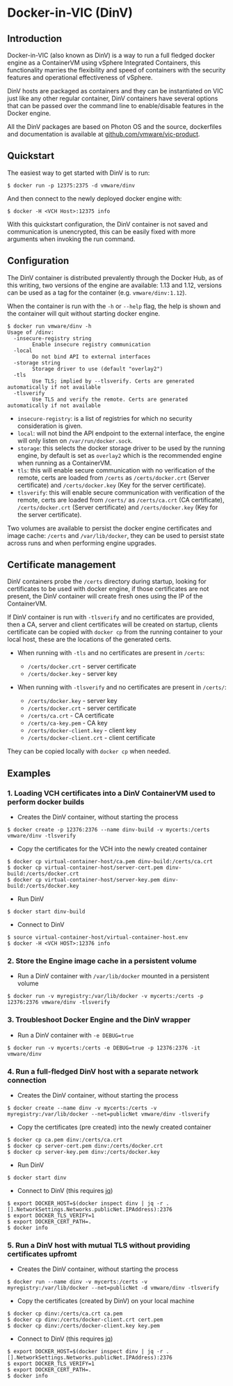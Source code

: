 # Docker-in-VIC (DinV)

## Introduction

Docker-in-VIC (also known as DinV) is a way to run a full fledged docker engine as a ContainerVM using vSphere Integrated Containers, this functionality marries the flexibility and speed of containers with the security features and operational effectiveness of vSphere.

DinV hosts are packaged as containers and they can be instantiated on VIC just like any other regular container, DinV containers have several options that can be passed over the command line to enable/disable features in the Docker engine.

All the DinV packages are based on Photon OS and the source, dockerfiles and documentation is available at [github.com/vmware/vic-product](github.com/vmware/vic-product).

## Quickstart

The easiest way to get started with DinV is to run:

```console
$ docker run -p 12375:2375 -d vmware/dinv
```

And then connect to the newly deployed docker engine with:

```console
$ docker -H <VCH Host>:12375 info
```

With this quickstart configuration, the DinV container is not saved and communication is unencrypted, this can be easily fixed with more arguments when invoking the run command.

## Configuration

The DinV container is distributed prevalently through the Docker Hub, as of this writing, two versions of the engine are available: 1.13 and 1.12, versions can be used as a tag for the container (e.g. `vmware/dinv:1.12`).

When the container is run with the `-h` or `--help` flag, the help is shown and the container will quit without starting docker engine.

```console
$ docker run vmware/dinv -h
Usage of /dinv:
  -insecure-registry string
    	Enable insecure registry communication
  -local
    	Do not bind API to external interfaces
  -storage string
    	Storage driver to use (default "overlay2")
  -tls
    	Use TLS; implied by --tlsverify. Certs are generated automatically if not available
  -tlsverify
    	Use TLS and verify the remote. Certs are generated automatically if not available
```

- `insecure-registry`: is a list of registries for which no security consideration is given.
- `local`: will not bind the API endpoint to the external interface, the engine will only listen on `/var/run/docker.sock`.
- `storage`: this selects the docker storage driver to be used by the running engine, by default is set as `overlay2` which is the recommended engine when running as a ContainerVM.
- `tls`: this will enable secure communication with no verification of the remote, certs are loaded from `/certs` as `/certs/docker.crt` (Server certificate) and `/certs/docker.key` (Key for the server certificate).
- `tlsverify`: this will enable secure communication with verification of the remote, certs are loaded from `/certs/` as `/certs/ca.crt` (CA certificate), `/certs/docker.crt` (Server certificate) and `/certs/docker.key` (Key for the server certificate).

Two volumes are available to persist the docker engine certificates and image cache: `/certs` and `/var/lib/docker`, they can be used to persist state across runs and when performing engine upgrades.

## Certificate management

DinV containers probe the `/certs` directory during startup, looking for certificates to be used with docker engine, if those certificates are not present, the DinV container will create fresh ones using the IP of the ContainerVM.

If DinV container is run with `-tlsverify` and no certificates are provided, then a CA, server and client certificates will be created on startup, clients certificate can be copied with `docker cp` from the running container to your local host, these are the locations of the generated certs.

- When running with `-tls` and no certificates are present in `/certs`:

  - `/certs/docker.crt` - server certificate
  - `/certs/docker.key` - server key

- When running with `-tlsverify` and no certificates are present in `/certs/`:
  - `/certs/docker.key` - server key
  - `/certs/docker.crt` - server certificate
  - `/certs/ca.crt` - CA certificate
  - `/certs/ca-key.pem` - CA key
  - `/certs/docker-client.key` - client key
  - `/certs/docker-client.crt` - client certificate

They can be copied locally with `docker cp` when needed.

## Examples

### 1. Loading VCH certificates into a DinV ContainerVM used to perform docker builds

- Creates the DinV container, without starting the process

```console
$ docker create -p 12376:2376 --name dinv-build -v mycerts:/certs vmware/dinv -tlsverify
```
- Copy the certificates for the VCH into the newly created container

```console
$ docker cp virtual-container-host/ca.pem dinv-build:/certs/ca.crt
$ docker cp virtual-container-host/server-cert.pem dinv-build:/certs/docker.crt
$ docker cp virtual-container-host/server-key.pem dinv-build:/certs/docker.key
```
- Run DinV

```console
$ docker start dinv-build
```

- Connect to DinV
```console
$ source virtual-container-host/virtual-container-host.env
$ docker -H <VCH HOST>:12376 info
```

### 2. Store the Engine image cache in a persistent volume

- Run a DinV container with `/var/lib/docker` mounted in a persistent volume

```console
$ docker run -v myregistry:/var/lib/docker -v mycerts:/certs -p 12376:2376 vmware/dinv -tlsverify
```

### 3. Troubleshoot Docker Engine and the DinV wrapper

- Run a DinV container with `-e DEBUG=true`

```console
$ docker run -v mycerts:/certs -e DEBUG=true -p 12376:2376 -it vmware/dinv
```

### 4. Run a full-fledged DinV host with a separate network connection

- Creates the DinV container, without starting the process

```console
$ docker create --name dinv -v mycerts:/certs -v myregistry:/var/lib/docker --net=publicNet vmware/dinv -tlsverify
```

- Copy the certificates (pre created) into the newly created container

```console
$ docker cp ca.pem dinv:/certs/ca.crt
$ docker cp server-cert.pem dinv:/certs/docker.crt
$ docker cp server-key.pem dinv:/certs/docker.key
```
- Run DinV

```console
$ docker start dinv
```

- Connect to DinV (this requires [jq](https://stedolan.github.io/jq/))
```console
$ export DOCKER_HOST=$(docker inspect dinv | jq -r .[].NetworkSettings.Networks.publicNet.IPAddress):2376
$ export DOCKER_TLS_VERIFY=1
$ export DOCKER_CERT_PATH=.
$ docker info
```

### 5. Run a DinV host with mutual TLS without providing certificates upfromt

- Creates the DinV container, without starting the process

```console
$ docker run --name dinv -v mycerts:/certs -v myregistry:/var/lib/docker --net=publicNet -d vmware/dinv -tlsverify
```

- Copy the certificates (created by DinV) on your local machine

```console
$ docker cp dinv:/certs/ca.crt ca.pem
$ docker cp dinv:/certs/docker-client.crt cert.pem 
$ docker cp dinv:/certs/docker-client.key key.pem 
```

- Connect to DinV (this requires [jq](https://stedolan.github.io/jq/))
```console
$ export DOCKER_HOST=$(docker inspect dinv | jq -r .[].NetworkSettings.Networks.publicNet.IPAddress):2376
$ export DOCKER_TLS_VERIFY=1
$ export DOCKER_CERT_PATH=.
$ docker info
```
